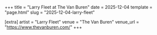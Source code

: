 +++
title = "Larry Fleet at The Van Buren"
date = 2025-12-04
template = "page.html"
slug = "2025-12-04-larry-fleet"

[extra]
artist = "Larry Fleet"
venue = "The Van Buren"
venue_url = "https://www.thevanburen.com/"
+++
